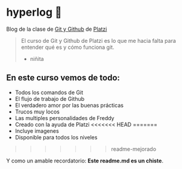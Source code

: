 # hyperlog 🚀
Blog de la clase de [Git y Github](http://platzi.com/cursos/git-github/ "Git y Github") de [Platzi](http://platzi.com "Platzi")
> El curso de Git y Github de Platzi es lo que me hacia falta para entender qué es y cómo funciona git. 
> - niñita

## En este curso vemos de todo:
* Todos los comandos de Git
* El flujo de trabajo de Github
* El verdadero amor por las buenas prácticas
* Trucos muy locos
* Las multiples personalidades de Freddy
* Creado con la ayuda de Platzi
<<<<<<< HEAD
=======
* Incluye imagenes
* Disponible para todos los niveles
>>>>>>> readme-mejorado

Y como un amable recordatorio: **Este readme.md es un chiste**.